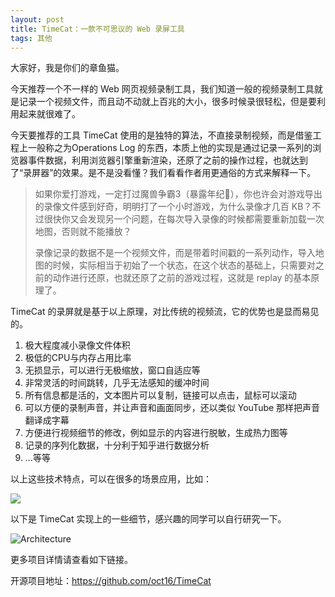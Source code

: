```yaml
---
layout: post
title: TimeCat：一款不可思议的 Web 录屏工具
tags: 其他
---
```


大家好，我是你们的章鱼猫。

今天推荐一个不一样的 Web 网页视频录制工具，我们知道一般的视频录制工具就是记录一个视频文件，而且动不动就上百兆的大小，很多时候录很轻松，但是要利用起来就很难了。

今天要推荐的工具 TimeCat 使用的是独特的算法，不直接录制视频，而是借鉴工程上一般称之为Operations Log 的东西，本质上他的实现是通过记录一系列的浏览器事件数据，利用浏览器引擎重新渲染，还原了之前的操作过程，也就达到了“录屏器”的效果。是不是没看懂？我们看看作者用更通俗的方式来解释一下。

> 如果你爱打游戏，一定打过魔兽争霸3（暴露年纪🤣），你也许会对游戏导出的录像文件感到好奇，明明打了一个小时游戏，为什么录像才几百 KB？不过很快你又会发现另一个问题，在每次导入录像的时候都需要重新加载一次地图，否则就不能播放？
>
> 录像记录的数据不是一个视频文件，而是带着时间戳的一系列动作，导入地图的时候，实际相当于初始了一个状态，在这个状态的基础上，只需要对之前的动作进行还原，也就还原了之前的游戏过程，这就是 replay 的基本原理了。

TimeCat 的录屏就是基于以上原理，对比传统的视频流，它的优势也是显而易见的。

1. 极大程度减小录像文件体积
2. 极低的CPU与内存占用比率
3. 无损显示，可以进行无极缩放，窗口自适应等
4. 非常灵活的时间跳转，几乎无法感知的缓冲时间
5. 所有信息都是活的，文本图片可以复制，链接可以点击，鼠标可以滚动
6. 可以方便的录制声音，并让声音和画面同步，还以类似 YouTube 那样把声音翻译成字幕
7. 方便进行视频细节的修改，例如显示的内容进行脱敏，生成热力图等
8. 记录的序列化数据，十分利于知乎进行数据分析
9. ...等等

以上这些技术特点，可以在很多的场景应用，比如：

![](https://7465-test-3c9b5e-1-1301419220.tcb.qcloud.la/images/compress_image-20200824233804936.png)

以下是 TimeCat 实现上的一些细节，感兴趣的同学可以自行研究一下。

![Architecture](https://7465-test-3c9b5e-1-1301419220.tcb.qcloud.la/images/compress_architecture.png)

更多项目详情请查看如下链接。

开源项目地址：https://github.com/oct16/TimeCat